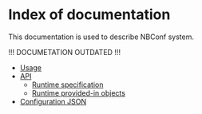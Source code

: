 # Index of documentation

This documentation is used to describe NBConf system.

!!! DOCUMETATION OUTDATED !!!

- [Usage](usage.md)
- [API](api/index.md)
  - [Runtime specification](api/runtime_spec.md)
  - [Runtime provided-in objects](api/runtime_obj.md)
- [Configuration JSON](json_conf.md)

